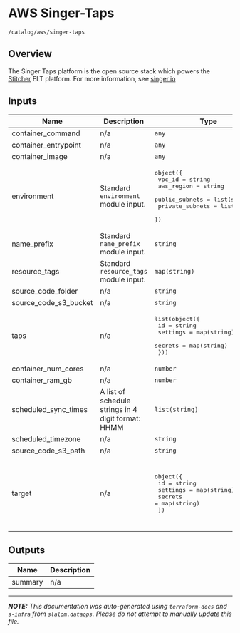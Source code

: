 
# AWS Singer-Taps

`/catalog/aws/singer-taps`

## Overview


The Singer Taps platform is the open source stack which powers the [Stitcher](https://www.stitcher.com) ELT platform. For more information, see [singer.io](https://singer.io)

## Inputs

| Name | Description | Type | Default | Required |
|------|-------------|------|---------|:-----:|
| container\_command | n/a | `any` | n/a | yes |
| container\_entrypoint | n/a | `any` | n/a | yes |
| container\_image | n/a | `any` | n/a | yes |
| environment | Standard `environment` module input. | <pre>object({<br>    vpc_id          = string<br>    aws_region      = string<br>    public_subnets  = list(string)<br>    private_subnets = list(string)<br>  })</pre> | n/a | yes |
| name\_prefix | Standard `name_prefix` module input. | `string` | n/a | yes |
| resource\_tags | Standard `resource_tags` module input. | `map(string)` | n/a | yes |
| source\_code\_folder | n/a | `string` | n/a | yes |
| source\_code\_s3\_bucket | n/a | `string` | n/a | yes |
| taps | n/a | <pre>list(object({<br>    id       = string<br>    settings = map(string)<br>    secrets  = map(string)<br>  }))</pre> | n/a | yes |
| container\_num\_cores | n/a | `number` | `0.5` | no |
| container\_ram\_gb | n/a | `number` | `1` | no |
| scheduled\_sync\_times | A list of schedule strings in 4 digit format: HHMM | `list(string)` | `[]` | no |
| scheduled\_timezone | n/a | `string` | `"PT"` | no |
| source\_code\_s3\_path | n/a | `string` | `"code/taps"` | no |
| target | n/a | <pre>object({<br>    id       = string<br>    settings = map(string)<br>    secrets  = map(string)<br>  })</pre> | <pre>{<br>  "id": "s3-csv",<br>  "secrets": {},<br>  "settings": {<br>    "s3_key_prefix": "data/raw/{tap}/{table}/{version}/"<br>  }<br>}</pre> | no |

## Outputs

| Name | Description |
|------|-------------|
| summary | n/a |

---------------------

_**NOTE:** This documentation was auto-generated using
`terraform-docs` and `s-infra` from `slalom.dataops`.
Please do not attempt to manually update this file._
